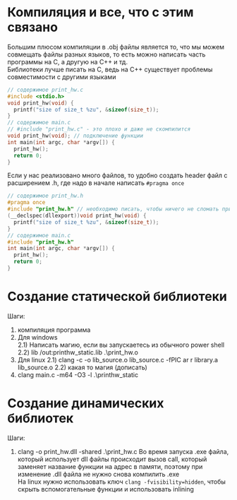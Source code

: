 # Компиляция и все, что с этим связано

Большим плюсом компиляции в .obj файлы является то, что мы можем совмещать файлы разных языков, то есть можно написать часть программы на С, а другую на C++ и тд.\
Библиотеки лучше писать на C, ведь на C++ существует проблемы совместимости с другими языками
```C
// содержимое print_hw.c
#include <stdio.h>
void print_hw(void) {
  printf("size of size_t %zu", &sizeof(size_t));
}
// содержимое main.c
// #include "print_hw.c" - это плохо и даже не скомпилится
void print_hw(void); // подключение функции
int main(int argc, char *argv[]) {
  print_hw();
  return 0;
}
```
Если у нас реализовано много файлов, то удобно создать header файл с расширением .h, где надо в начале написать `#pragma once`
```C
// содержимое print_hw.h
#pragma once
#include "print_hw.h" // необходимо писать, чтобы ничего не сломать при изменение файла, где реализована функция
(__declspec(dllexport))void print_hw(void) {
  printf("size of size_t %zu", &sizeof(size_t));
}
// содержимое main.c
#include "print_hw.h" 
int main(int argc, char *argv[]) {
  print_hw();
  return 0;
}
```

# Создание статической библиотеки

Шаги:
1) компиляция программа
2) Для windows\
2.1) Написать магию, если вы запускаетесь из обычного power shell\
2.2) lib /out:printhw_static.lib .\print_hw.o
2) Для linux
2.1) clang -c -o lib_source.o lib_source.c -fPIC ar r library.a lib_source.o
2.2) какая то магия (дописать)      
3) clang main.c -m64 -O3 -l .\printhw_static

# Создание динамических библиотек

Шаги:
1) clang -o print_hw.dll -shared .\print_hw.c
Во время запуска .exe файла, который использует dll файлы происходит вызов call, который заменяет название функции на адрес в памяти, поэтому при изменение .dll файла не нужно снова компилить .exe\
На linux нужно использовать ключ `clang -fvisibility=hidden`, чтобы скрыть вспомогательные функции и использовать inlining
